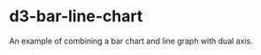 d3-bar-line-chart
=================

An example of combining a bar chart and line graph with dual axis.
